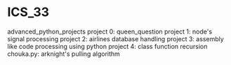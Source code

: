# ICS_33
advanced_python_projects
project 0: queen_question
project 1: node's signal processing
project 2: airlines database handling
project 3: assembly like code processing using python
project 4: class function recursion
chouka.py: arknight's pulling algorithm
